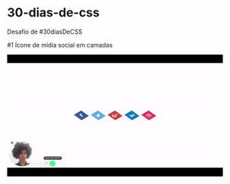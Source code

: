 # 30-dias-de-css
Desafio de #30diasDeCSS

#1 Ícone de mídia social em camadas
  
![Gif of #1](https://github.com/druidaurbano/30-dias-de-css/blob/master/gifs/%231.gif)
